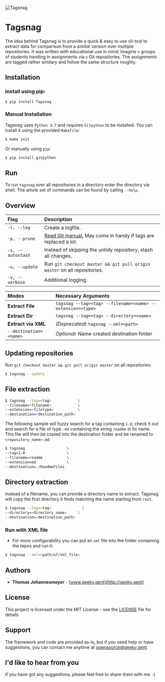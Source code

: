 ![Tagsnag](./docs/Icon/Multi.png)

# Tagsnag

The idea behind Tagsnag is to provide a quick & easy to use cli-tool to extract data for comparison from a *similar version* over *multiple* repositories. It was written with educational use in mind: Imagine `n` groups of students handing in assignments via `n` Git repositories. The assignments are tagged rather similary and follow the same structure roughly.


## Installation

### Install using pip:

```bash
$ pip install Tagsnag
```


### Manual Installation

Tagsnag uses `Python 3.7` and requires `Gitpython` to be installed. You can install it using the provided `Makefile`:

```bash
$ make init
```

Or manually using `pip`:

```bash
$ pip install gitpython
```


## Run

To run `tagsnag` over all repositories in a directory enter the directory via shell. The whole set of commands can be found by calling `--help`.

## Overview

| Flag              | Description                                                                                          |
| :---              | :---                                                                                                 |
| `-l, --log`       | Create a logfile.                                                                                    |
| `-p, --prune`     | [Read Git manual.](https://git-scm.com/docs/git-prune) May come in handy if tags are replaced a lot. |
| `-s, --autostash` | Instead of skipping the untidy repository, stash all changes.                                        |
| `-u, --update`    | Run `git checkout master && git pull origin master` on all repositories.                             |
| `-v, --verbose`   | Additional logging.                                                                                  |


| Modes                  | Necessary Arguments                                        |
| :---                   | :---                                                       |
| **Extract File**       | `tagsnag --tag=<tag> --filename=<name> --extension=<type>` |
| **Extract Dir**        | `tagsnag --tag=<tag> --directory=<name>`                   |
| **Extract via XML**    | *(Deprecated)* `tagsnag --xml=<path>`                      |
| `--destination=<name>` | *Optional:* Name created destination folder                |


## Updating repositories

Run `git checkout master && git pull origin master` on all repositories:

```bash
$ tagsnag --update
```

## File extraction

```bash
$ tagsnag --tag=<tag>            \
--filename=<filename>            \
--extension=<filetype>           \
--destination=<destination_path>
```

The following sample will fuzzy search for a tag containing `1.0`, check it out and search for a file of type `.md` containing the string `readme` in its name. This file will then be copied into the destination folder and be renamed to `<repository_name>.md`:

```bash
$ tagsnag                   \
--tag=1.0                   \
--filename=readme           \
--extension=md              \
--destination=./ReadmeFiles
```

## Directory extraction

Instead of a filename, you can provide a directory name to extract. Tagsnag will copy the first directory it finds matching the name starting from `root`.

```bash
$ tagsnag --tag=<tag>              \
--directory=<directory_name>     \
--destination=<destination_path>
```


### Run with XML file

- For more configurability you can put an `xml` file into the folder containing the repos and run it:

```bash
$ tagsnag --xml=<path/of/xml_file>
```


## Authors

* **Thomas Johannesmeyer** - [www.geeky.gent](http://geeky.gent)

## License

This project is licensed under the MIT License - see the [LICENSE](LICENSE) file for details

## Support

The framework and code are provided as-is, but if you need help or have suggestions, you can contact me anytime at [opensource@geeky.gent](mailto:opensource@geeky.gent?subject=Tagsnag).


## I'd like to hear from you

If you have got any suggestions, please feel free to share them with me. :)
